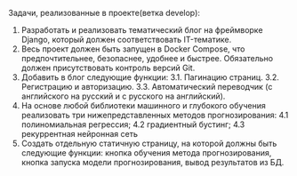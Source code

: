Задачи, реализованные в проекте(ветка develop):
1. Разработать и реализовать тематический блог на фреймворке Django, который должен соответствовать IT-тематике.
2. Весь проект должен быть запущен в Docker Compose, что предпочтительнее, безопаснее, удобнее и быстрее. Обязательно должен присутствовать контроль версий Git.
3. Добавить в блог следующие функции: 3.1. Пагинацию страниц.
3.2. Регистрацию и авторизацию.
3.3. Автоматический переводчик (с английского на русский и с русского на английский).
4. На основе любой библиотеки машинного и глубокого обучения реализовать три нижепредставленных методов прогнозирования: 4.1 полиномиальная регрессия;
4.2 градиентный бустинг;
4.3 рекуррентная нейронная сеть
5. Создать отдельную статичную страницу, на которой должны быть следующие функции:
кнопка обучения метода прогнозирования, кнопка запуска модели прогнозирования, вывод
результатов из БД.

